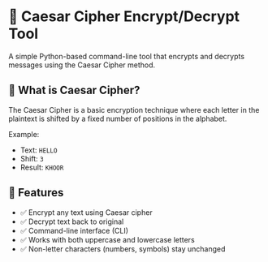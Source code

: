 # 🔐 Caesar Cipher Encrypt/Decrypt Tool

A simple Python-based command-line tool that encrypts and decrypts messages using the Caesar Cipher method.

## 🧠 What is Caesar Cipher?

The Caesar Cipher is a basic encryption technique where each letter in the plaintext is shifted by a fixed number of positions in the alphabet.

Example:  
- Text: `HELLO`  
- Shift: `3`  
- Result: `KHOOR`

## 🚀 Features

- ✅ Encrypt any text using Caesar cipher
- ✅ Decrypt text back to original
- ✅ Command-line interface (CLI)
- ✅ Works with both uppercase and lowercase letters
- ✅ Non-letter characters (numbers, symbols) stay unchanged
